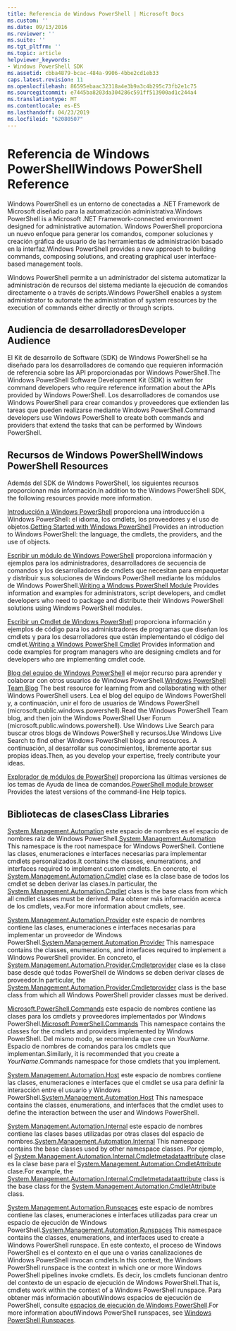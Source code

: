 ```yaml
---
title: Referencia de Windows PowerShell | Microsoft Docs
ms.custom: ''
ms.date: 09/13/2016
ms.reviewer: ''
ms.suite: ''
ms.tgt_pltfrm: ''
ms.topic: article
helpviewer_keywords:
- Windows PowerShell SDK
ms.assetid: cbba4879-bcac-484a-9906-4bbe2cd1eb33
caps.latest.revision: 11
ms.openlocfilehash: 86595ebaac32318a4e3b9a3c4b295c73fb2e1c75
ms.sourcegitcommit: e7445ba8203da304286c591ff513900ad1c244a4
ms.translationtype: MT
ms.contentlocale: es-ES
ms.lasthandoff: 04/23/2019
ms.locfileid: "62080507"
---
```

# <a name="windows-powershell-reference"></a><span data-ttu-id="d1309-102">Referencia de Windows PowerShell</span><span class="sxs-lookup"><span data-stu-id="d1309-102">Windows PowerShell Reference</span></span>

<span data-ttu-id="d1309-103">Windows PowerShell es un entorno de conectadas a .NET Framework de Microsoft diseñado para la automatización administrativa.</span><span class="sxs-lookup"><span data-stu-id="d1309-103">Windows PowerShell is a Microsoft .NET Framework-connected environment designed for administrative automation.</span></span> <span data-ttu-id="d1309-104">Windows PowerShell proporciona un nuevo enfoque para generar los comandos, componer soluciones y creación gráfica de usuario de las herramientas de administración basado en la interfaz.</span><span class="sxs-lookup"><span data-stu-id="d1309-104">Windows PowerShell provides a new approach to building commands, composing solutions, and creating graphical user interface-based management tools.</span></span>

<span data-ttu-id="d1309-105">Windows PowerShell permite a un administrador del sistema automatizar la administración de recursos del sistema mediante la ejecución de comandos directamente o a través de scripts.</span><span class="sxs-lookup"><span data-stu-id="d1309-105">Windows PowerShell enables a system administrator to automate the administration of system resources by the execution of commands either directly or through scripts.</span></span>

## <a name="developer-audience"></a><span data-ttu-id="d1309-106">Audiencia de desarrolladores</span><span class="sxs-lookup"><span data-stu-id="d1309-106">Developer Audience</span></span>

<span data-ttu-id="d1309-107">El Kit de desarrollo de Software (SDK) de Windows PowerShell se ha diseñado para los desarrolladores de comando que requieren información de referencia sobre las API proporcionadas por Windows PowerShell.</span><span class="sxs-lookup"><span data-stu-id="d1309-107">The Windows PowerShell Software Development Kit (SDK) is written for command developers who require reference information about the APIs provided by Windows PowerShell.</span></span> <span data-ttu-id="d1309-108">Los desarrolladores de comandos use Windows PowerShell para crear comandos y proveedores que extienden las tareas que pueden realizarse mediante Windows PowerShell.</span><span class="sxs-lookup"><span data-stu-id="d1309-108">Command developers use Windows PowerShell to create both commands and providers that extend the tasks that can be performed by Windows PowerShell.</span></span>

## <a name="windows-powershell-resources"></a><span data-ttu-id="d1309-109">Recursos de Windows PowerShell</span><span class="sxs-lookup"><span data-stu-id="d1309-109">Windows PowerShell Resources</span></span>

<span data-ttu-id="d1309-110">Además del SDK de Windows PowerShell, los siguientes recursos proporcionan más información.</span><span class="sxs-lookup"><span data-stu-id="d1309-110">In addition to the Windows PowerShell SDK, the following resources provide more information.</span></span>

<span data-ttu-id="d1309-111">[Introducción a Windows PowerShell](/powershell/scripting/getting-started/getting-started-with-windows-powershell) proporciona una introducción a Windows PowerShell: el idioma, los cmdlets, los proveedores y el uso de objetos.</span><span class="sxs-lookup"><span data-stu-id="d1309-111">[Getting Started with Windows PowerShell](/powershell/scripting/getting-started/getting-started-with-windows-powershell) Provides an introduction to Windows PowerShell: the language, the cmdlets, the providers, and the use of objects.</span></span>

<span data-ttu-id="d1309-112">[Escribir un módulo de Windows PowerShell](./module/writing-a-windows-powershell-module.md) proporciona información y ejemplos para los administradores, desarrolladores de secuencia de comandos y los desarrolladores de cmdlets que necesitan para empaquetar y distribuir sus soluciones de Windows PowerShell mediante los módulos de Windows PowerShell.</span><span class="sxs-lookup"><span data-stu-id="d1309-112">[Writing a Windows PowerShell Module](./module/writing-a-windows-powershell-module.md) Provides information and examples for administrators, script developers, and cmdlet developers who need to package and distribute their Windows PowerShell solutions using Windows PowerShell modules.</span></span>

<span data-ttu-id="d1309-113">[Escribir un Cmdlet de Windows PowerShell](./cmdlet/writing-a-windows-powershell-cmdlet.md) proporciona información y ejemplos de código para los administradores de programas que diseñan los cmdlets y para los desarrolladores que están implementando el código del cmdlet.</span><span class="sxs-lookup"><span data-stu-id="d1309-113">[Writing a Windows PowerShell Cmdlet](./cmdlet/writing-a-windows-powershell-cmdlet.md) Provides information and code examples for program managers who are designing cmdlets and for developers who are implementing cmdlet code.</span></span>

<span data-ttu-id="d1309-114">[Blog del equipo de Windows PowerShell](https://blogs.msdn.microsoft.com/PowerShell/) el mejor recurso para aprender y colaborar con otros usuarios de Windows PowerShell.</span><span class="sxs-lookup"><span data-stu-id="d1309-114">[Windows PowerShell Team Blog](https://blogs.msdn.microsoft.com/PowerShell/) The best resource for learning from and collaborating with other Windows PowerShell users.</span></span> <span data-ttu-id="d1309-115">Lea el blog del equipo de Windows PowerShell y, a continuación, unir el foro de usuarios de Windows PowerShell (microsoft.public.windows.powershell).</span><span class="sxs-lookup"><span data-stu-id="d1309-115">Read the Windows PowerShell Team blog, and then join the Windows PowerShell User Forum (microsoft.public.windows.powershell).</span></span> <span data-ttu-id="d1309-116">Use Windows Live Search para buscar otros blogs de Windows PowerShell y recursos.</span><span class="sxs-lookup"><span data-stu-id="d1309-116">Use Windows Live Search to find other Windows PowerShell blogs and resources.</span></span> <span data-ttu-id="d1309-117">A continuación, al desarrollar sus conocimientos, libremente aportar sus propias ideas.</span><span class="sxs-lookup"><span data-stu-id="d1309-117">Then, as you develop your expertise, freely contribute your ideas.</span></span>

<span data-ttu-id="d1309-118">[Explorador de módulos de PowerShell](/powershell/module/) proporciona las últimas versiones de los temas de Ayuda de línea de comandos.</span><span class="sxs-lookup"><span data-stu-id="d1309-118">[PowerShell module browser](/powershell/module/) Provides the latest versions of the command-line Help topics.</span></span>

## <a name="class-libraries"></a><span data-ttu-id="d1309-119">Bibliotecas de clases</span><span class="sxs-lookup"><span data-stu-id="d1309-119">Class Libraries</span></span>

<span data-ttu-id="d1309-120">[System.Management.Automation](/dotnet/api/System.Management.Automation) este espacio de nombres es el espacio de nombres raíz de Windows PowerShell.</span><span class="sxs-lookup"><span data-stu-id="d1309-120">[System.Management.Automation](/dotnet/api/System.Management.Automation) This namespace is the root namespace for Windows PowerShell.</span></span> <span data-ttu-id="d1309-121">Contiene las clases, enumeraciones e interfaces necesarias para implementar cmdlets personalizados.</span><span class="sxs-lookup"><span data-stu-id="d1309-121">It contains the classes, enumerations, and interfaces required to implement custom cmdlets.</span></span> <span data-ttu-id="d1309-122">En concreto, el [System.Management.Automation.Cmdlet](/dotnet/api/System.Management.Automation.Cmdlet) clase es la clase base de todos los cmdlet se deben derivar las clases.</span><span class="sxs-lookup"><span data-stu-id="d1309-122">In particular, the [System.Management.Automation.Cmdlet](/dotnet/api/System.Management.Automation.Cmdlet) class is the base class from which all cmdlet classes must be derived.</span></span> <span data-ttu-id="d1309-123">Para obtener más información acerca de los cmdlets, vea.</span><span class="sxs-lookup"><span data-stu-id="d1309-123">For more information about cmdlets, see.</span></span>

<span data-ttu-id="d1309-124">[System.Management.Automation.Provider](/dotnet/api/System.Management.Automation.Provider) este espacio de nombres contiene las clases, enumeraciones e interfaces necesarias para implementar un proveedor de Windows PowerShell.</span><span class="sxs-lookup"><span data-stu-id="d1309-124">[System.Management.Automation.Provider](/dotnet/api/System.Management.Automation.Provider) This namespace contains the classes, enumerations, and interfaces required to implement a Windows PowerShell provider.</span></span> <span data-ttu-id="d1309-125">En concreto, el [System.Management.Automation.Provider.Cmdletprovider](/dotnet/api/System.Management.Automation.Provider.CmdletProvider) clase es la clase base desde qué todas PowerShell de Windows se deben derivar clases de proveedor.</span><span class="sxs-lookup"><span data-stu-id="d1309-125">In particular, the [System.Management.Automation.Provider.Cmdletprovider](/dotnet/api/System.Management.Automation.Provider.CmdletProvider) class is the base class from which all Windows PowerShell provider classes must be derived.</span></span>

<span data-ttu-id="d1309-126">[Microsoft.PowerShell.Commands](/dotnet/api/Microsoft.PowerShell.Commands) este espacio de nombres contiene las clases para los cmdlets y proveedores implementados por Windows PowerShell.</span><span class="sxs-lookup"><span data-stu-id="d1309-126">[Microsoft.PowerShell.Commands](/dotnet/api/Microsoft.PowerShell.Commands) This namespace contains the classes for the cmdlets and providers implemented by Windows PowerShell.</span></span> <span data-ttu-id="d1309-127">Del mismo modo, se recomienda que cree un *YourName*. Espacio de nombres de comandos para los cmdlets que implementan.</span><span class="sxs-lookup"><span data-stu-id="d1309-127">Similarly, it is recommended that you create a *YourName*.Commands namespace for those cmdlets that you implement.</span></span>

<span data-ttu-id="d1309-128">[System.Management.Automation.Host](/dotnet/api/System.Management.Automation.Host) este espacio de nombres contiene las clases, enumeraciones e interfaces que el cmdlet se usa para definir la interacción entre el usuario y Windows PowerShell.</span><span class="sxs-lookup"><span data-stu-id="d1309-128">[System.Management.Automation.Host](/dotnet/api/System.Management.Automation.Host) This namespace contains the classes, enumerations, and interfaces that the cmdlet uses to define the interaction between the user and Windows PowerShell.</span></span>

<span data-ttu-id="d1309-129">[System.Management.Automation.Internal](/dotnet/api/System.Management.Automation.Internal) este espacio de nombres contiene las clases bases utilizadas por otras clases del espacio de nombres.</span><span class="sxs-lookup"><span data-stu-id="d1309-129">[System.Management.Automation.Internal](/dotnet/api/System.Management.Automation.Internal) This namespace contains the base classes used by other namespace classes.</span></span> <span data-ttu-id="d1309-130">Por ejemplo, el [System.Management.Automation.Internal.Cmdletmetadataattribute](/dotnet/api/System.Management.Automation.Internal.CmdletMetadataAttribute) clase es la clase base para el [System.Management.Automation.CmdletAttribute](/dotnet/api/System.Management.Automation.CmdletAttribute) clase.</span><span class="sxs-lookup"><span data-stu-id="d1309-130">For example, the [System.Management.Automation.Internal.Cmdletmetadataattribute](/dotnet/api/System.Management.Automation.Internal.CmdletMetadataAttribute) class is the base class for the [System.Management.Automation.CmdletAttribute](/dotnet/api/System.Management.Automation.CmdletAttribute) class.</span></span>

<span data-ttu-id="d1309-131">[System.Management.Automation.Runspaces](/dotnet/api/System.Management.Automation.Runspaces) este espacio de nombres contiene las clases, enumeraciones e interfaces utilizadas para crear un espacio de ejecución de Windows PowerShell.</span><span class="sxs-lookup"><span data-stu-id="d1309-131">[System.Management.Automation.Runspaces](/dotnet/api/System.Management.Automation.Runspaces) This namespace contains the classes, enumerations, and interfaces used to create a Windows PowerShell runspace.</span></span> <span data-ttu-id="d1309-132">En este contexto, el proceso de Windows PowerShell es el contexto en el que una o varias canalizaciones de Windows PowerShell invocan cmdlets.</span><span class="sxs-lookup"><span data-stu-id="d1309-132">In this context, the Windows PowerShell runspace is the context in which one or more Windows PowerShell pipelines invoke cmdlets.</span></span> <span data-ttu-id="d1309-133">Es decir, los cmdlets funcionan dentro del contexto de un espacio de ejecución de Windows PowerShell.</span><span class="sxs-lookup"><span data-stu-id="d1309-133">That is, cmdlets work within the context of a Windows PowerShell runspace.</span></span> <span data-ttu-id="d1309-134">Para obtener más información aboutWindows espacios de ejecución de PowerShell, consulte [espacios de ejecución de Windows PowerShell](http://msdn.microsoft.com/en-us/a1582cfe-f06d-4aff-adc6-71f49a860ce9).</span><span class="sxs-lookup"><span data-stu-id="d1309-134">For more information aboutWindows PowerShell runspaces, see [Windows PowerShell Runspaces](http://msdn.microsoft.com/en-us/a1582cfe-f06d-4aff-adc6-71f49a860ce9).</span></span>

